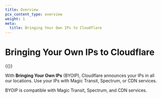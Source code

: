 ```yaml
---
title: Overview
pcx_content_type: overview
weight: 1
meta:
  title: Bringing Your Own IPs to Cloudflare
---
```


# Bringing Your Own IPs to Cloudflare

{{<plan type="enterprise">}}

With **Bringing Your Own IPs** (BYOIP), Cloudflare announces your IPs in all our locations. Use your IPs with Magic Transit, Spectrum, or CDN services.

BYOIP is compatible with Magic Transit, Spectrum, and CDN services.
